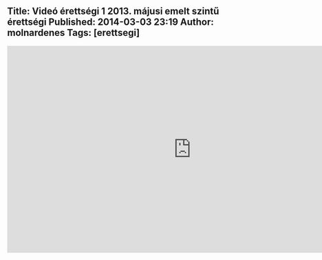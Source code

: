 Title: Videó érettségi 1 2013. májusi emelt szintű érettségi
Published: 2014-03-03 23:19
Author: molnardenes
Tags: [erettsegi]
---

<iframe src="http://www.youtube.com/embed/lN_MyDoA00w?wmode=transparent" width="853" height="480" frameborder="0" allowfullscreen="allowfullscreen"></iframe>
